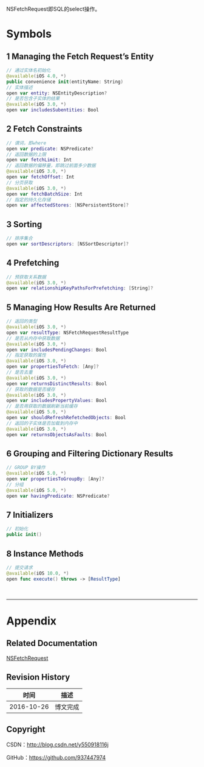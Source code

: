 NSFetchRequest即SQL的select操作。

# Symbols
## 1 Managing the Fetch Request’s Entity

```swift
// 通过实体名初始化
@available(iOS 4.0, *)
public convenience init(entityName: String)
// 实体描述
open var entity: NSEntityDescription?
// 是否包含子实体的结果
@available(iOS 3.0, *)
open var includesSubentities: Bool
```

## 2 Fetch Constraints

```swift
// 谓词，即where
open var predicate: NSPredicate?
// 返回数据的上限
open var fetchLimit: Int
// 返回数据的偏移量，即跳过前面多少数据
@available(iOS 3.0, *)
open var fetchOffset: Int
// 分页获取
@available(iOS 3.0, *)
open var fetchBatchSize: Int
// 指定的持久化存储
open var affectedStores: [NSPersistentStore]?
```

## 3 Sorting

```swift
// 排序集合
open var sortDescriptors: [NSSortDescriptor]?
```

## 4 Prefetching

```swift
// 预获取关系数据
@available(iOS 3.0, *)
open var relationshipKeyPathsForPrefetching: [String]?
```

## 5 Managing How Results Are Returned

```swift
// 返回的类型
@available(iOS 3.0, *)
open var resultType: NSFetchRequestResultType
// 是否从内存中获取数据
@available(iOS 3.0, *)
open var includesPendingChanges: Bool
// 指定获取的属性
@available(iOS 3.0, *)
open var propertiesToFetch: [Any]?
// 是否去重
@available(iOS 3.0, *)
open var returnsDistinctResults: Bool
// 获取的数据是否缓存
@available(iOS 3.0, *)
open var includesPropertyValues: Bool
// 是否用获取的数据刷新当前缓存
@available(iOS 5.0, *)
open var shouldRefreshRefetchedObjects: Bool
// 返回的子实体是否加载到内存中
@available(iOS 3.0, *)
open var returnsObjectsAsFaults: Bool
```

## 6 Grouping and Filtering Dictionary Results

```swift
// GROUP BY操作
@available(iOS 5.0, *)
open var propertiesToGroupBy: [Any]?
// 分组
@available(iOS 5.0, *)
open var havingPredicate: NSPredicate?
```

## 7 Initializers

```swift
// 初始化
public init()
```

## 8 Instance Methods

```swift
// 提交请求
@available(iOS 10.0, *)
open func execute() throws -> [ResultType]
```

&#160;

----------

# Appendix

## Related Documentation

[NSFetchRequest](https://developer.apple.com/reference/coredata/nsfetchrequest)

## Revision History

| 时间 | 描述 |
| ---- | ---- |
| 2016-10-26 | 博文完成 |

## Copyright

CSDN：http://blog.csdn.net/y550918116j

GitHub：https://github.com/937447974